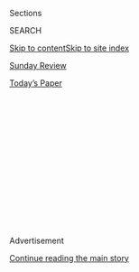 <div id="app">

<div>

<div>

<div>

<div class="NYTAppHideMasthead css-1q2w90k e1suatyy0">

<div class="section css-ui9rw0 e1suatyy2">

<div class="css-eph4ug er09x8g0">

<div class="css-6n7j50">

</div>

<span class="css-1dv1kvn">Sections</span>

<div class="css-10488qs">

<span class="css-1dv1kvn">SEARCH</span>

</div>

[Skip to content](#site-content)[Skip to site index](#site-index)

</div>

<div id="masthead-section-label" class="css-1wr3we4 eaxe0e00">

[Sunday
Review](https://www.nytimes3xbfgragh.onion/section/opinion/sunday)

</div>

<div class="css-10698na e1huz5gh0">

</div>

</div>

<div id="masthead-bar-one" class="section hasLinks css-15hmgas e1csuq9d3">

<div class="css-uqyvli e1csuq9d0">

</div>

<div class="css-1uqjmks e1csuq9d1">

</div>

<div class="css-9e9ivx">

[](https://myaccount.nytimes3xbfgragh.onion/auth/login?response_type=cookie&client_id=vi)

</div>

<div class="css-1bvtpon e1csuq9d2">

[Today’s
Paper](https://www.nytimes3xbfgragh.onion/section/todayspaper)

</div>

</div>

</div>

</div>

<div data-aria-hidden="false">

<div id="site-content" data-role="main">

<div>

<div class="css-1aor85t" style="opacity:0.000000001;z-index:-1;visibility:hidden">

<div class="css-1hqnpie">

<div class="css-epjblv">

<span class="css-17xtcya">[Sunday
Review](/section/opinion/sunday)</span><span class="css-x15j1o">|</span><span class="css-fwqvlz">Kids,
Would You Please Start
Fighting?</span>

</div>

<div class="css-k008qs">

<div class="css-1iwv8en">

<span class="css-18z7m18"></span>

<div>

</div>

</div>

<span class="css-1n6z4y">https://nyti.ms/2j358Xb</span>

<div class="css-1705lsu">

<div class="css-4xjgmj">

<div class="css-4skfbu" data-role="toolbar" data-aria-label="Social Media Share buttons, Save button, and Comments Panel with current comment count" data-testid="share-tools">

  - 
  - 
  - 
  - 
    
    <div class="css-6n7j50">
    
    </div>

  - 
  - 

</div>

</div>

</div>

</div>

</div>

</div>

<div class="css-13pd83m">

</div>

<div id="top-wrapper" class="css-1sy8kpn">

<div id="top-slug" class="css-l9onyx">

Advertisement

</div>

[Continue reading the main
story](#after-top)

<div class="ad top-wrapper" style="text-align:center;height:100%;display:block;min-height:250px">

<div id="top" class="place-ad" data-position="top" data-size-key="top">

</div>

</div>

<div id="after-top">

</div>

</div>

<div id="sponsor-wrapper" class="css-1hyfx7x">

<div id="sponsor-slug" class="css-19vbshk">

Supported by

</div>

[Continue reading the main
story](#after-sponsor)

<div id="sponsor" class="ad sponsor-wrapper" style="text-align:center;height:100%;display:block">

</div>

<div id="after-sponsor">

</div>

</div>

<div class="css-v5btjw etb61u70">

<div class="css-v05ibm etb61u71">

[Opinion](/section/opinion)

</div>

</div>

<div class="css-1vkm6nb ehdk2mb0">

# Kids, Would You Please Start Fighting?

</div>

<div class="css-xt80pu e12qa4dv0">

<div class="css-18e8msd">

<div class="css-vp77d3 epjyd6m0">

<div class="css-1p10dcb ey68jwv0" data-aria-hidden="true">

[![Adam
Grant](https://static01.graylady3jvrrxbe.onion/images/2015/03/16/opinion/Grant-Adam-circular/Grant-Adam-circular-thumbLarge-v4.jpg
"Adam Grant")](https://www.nytimes3xbfgragh.onion/column/adam-grant)

</div>

<div class="css-1baulvz">

By [<span class="css-1baulvz last-byline" itemprop="name">Adam
Grant</span>](https://www.nytimes3xbfgragh.onion/column/adam-grant)

</div>

</div>

  - Nov. 4,
    2017

  - 
    
    <div class="css-4xjgmj">
    
    <div class="css-d8bdto" data-role="toolbar" data-aria-label="Social Media Share buttons, Save button, and Comments Panel with current comment count" data-testid="share-tools">
    
      - 
      - 
      - 
      - 
        
        <div class="css-6n7j50">
        
        </div>
    
      - 
      - 
    
    </div>
    
    </div>

</div>

<div class="css-tk9fsr">

[阅读简体中文版](https://cn.nytimes3xbfgragh.onion/opinion/20171115/kids-would-you-please-start-fighting/ "Read in Simplified Chinese")[閱讀繁體中文版](https://cn.nytimes3xbfgragh.onion/opinion/20171115/kids-would-you-please-start-fighting/zh-hant/ "Read in Traditional Chinese")

</div>

</div>

<div class="css-79elbk" data-testid="photoviewer-wrapper">

<div class="css-z3e15g" data-testid="photoviewer-wrapper-hidden">

</div>

<div class="css-1a48zt4 ehw59r15" data-testid="photoviewer-children">

![<span class="css-cnj6d5 e1z0qqy90" itemprop="copyrightHolder"><span class="css-1ly73wi e1tej78p0">Credit...</span><span><span>Aurélie
Guillerey</span></span></span>](https://static01.graylady3jvrrxbe.onion/images/2017/11/05/opinion/sunday/05grant/05grant-articleLarge.jpg?quality=75&auto=webp&disable=upscale)

</div>

</div>

<div class="section meteredContent css-1r7ky0e" name="articleBody" itemprop="articleBody">

<div class="css-1fanzo5 StoryBodyCompanionColumn">

<div class="css-53u6y8">

When Wilbur and Orville Wright finished their flight at Kitty Hawk,
Americans celebrated the brotherly bond. The brothers had grown up
playing together, they had been in the newspaper business together, they
had built an airplane together. They even
[said](https://www.pbs.org/wnet/historyofus/web11/segment1_p.html) they
“thought together.”

These are our images of creativity: filled with harmony. Innovation, we
think, is something magical that happens when people find synchrony
together. The melodies of Rodgers blend with the lyrics of Hammerstein.
It’s why one of the cardinal rules of
[brainstorming](https://hbr.org/2017/05/your-team-is-brainstorming-all-wrong)
is “withhold criticism.” You want people to build on one another’s
ideas, not shoot them down. But that’s not how creativity really
happens.

When the Wright brothers said they thought together, what they really
meant is that they argued together. One of their pivotal decisions was
the design of a propeller for their plane. They squabbled for weeks,
often shouting back and forth for hours. “After long arguments we often
found ourselves in the ludicrous position of each having been converted
to the other’s side,” Orville
[reflected](https://www.smithsonianbooks.com/store/aviation-military-history/published-writings-wilbur-and-orville-wright/),
“with no more agreement than when the discussion began.” Only after
thoroughly decimating each other’s arguments did it dawn on them that
they were both wrong. They needed not one but two propellers, which
could be spun in opposite directions to create a kind of rotating wing.
“I don’t think they really got mad,” their mechanic marveled, “but
they sure got awfully hot.”

The skill to get hot without getting mad — to have a good argument that
doesn’t become personal — is critical in life. But it’s one that few
parents teach to their children. We want to give kids a stable home, so
we stop siblings from quarreling and we have our own arguments behind
closed doors. Yet if kids never get exposed to disagreement, we’ll end
up limiting their creativity.

</div>

</div>

<div class="css-1fanzo5 StoryBodyCompanionColumn">

<div class="css-53u6y8">

We’ve known groupthink is a problem for a long time: We’ve watched
ill-fated wars unfold after dissenting voices were silenced. But
teaching kids to argue is more important than ever. Now we live in a
time when voices that might offend are silenced on college campuses,
when politics has become an untouchable topic in many circles, even more
fraught than religion or race. We should know better: Our legal system
is based on the idea that arguments are necessary for justice. For our
society to remain free and open, kids need to learn the value of open
disagreement.

It turns out that highly creative adults often grow up in families full
of tension. Not fistfights or personal insults, but real disagreements.
When adults in their early 30s were
[asked](http://www.sciencedirect.com/science/article/pii/S0092656698922401)
to write imaginative stories, the most creative ones came from those
whose parents had the most conflict a quarter-century earlier. Their
parents had clashing views on how to raise children. They had different
values and attitudes and interests. And when highly creative architects
and scientists were compared with their technically skilled but less
original peers, the innovators often had [more
friction](http://psycnet.apa.org/record/1965-15301-001) in their
families. As the psychologist Robert Albert [put
it](https://books.google.com/books?id=MrFyrO_ZWPgC&pg=PA175&lpg=PA175&dq=robert+s.+albert+creativity+wobble&source=bl&ots=qlsoQY7Uhm&sig=CjY-9g1f0T-UCiNssGbvI1duOqg&hl=en&sa=X&ved=0ahUKEwiCg7XtsvfUAhVMaD4KHQhTCvMQ6AEIJzAB#v=onepage&q=robert%20s.%20albert%20creativity%20wobble&f=false),
“the creative person-to-be comes from a family that is anything but
harmonious, one with a ‘wobble.’ ”

Wilbur and Orville Wright came from a wobbly family. [Their
father](http://articles.latimes.com/1989-09-03/books/bk-2324_1_wright-brothers),
a preacher, never met a moral fight he wasn’t willing to pick. They
watched him clash with school authorities who weren’t fond of his
decision to let his kids miss a half-day of school from time to time to
learn on their own. Their father believed so much in embracing arguments
that despite being a bishop in the local church, he had multiple books
by atheists in his library — and encouraged his children to read them.

If we rarely see a spat, we learn to shy away from the threat of
conflict. Witnessing arguments — and participating in them — helps us
grow a thicker skin. We develop the will to fight uphill battles and the
skill to win those battles, and the resilience to lose a battle today
without losing our resolve tomorrow. For the Wright brothers, argument
was the family trade and a fierce one was something to be savored.
Conflict was something to embrace and resolve. “I like scrapping with
Orv,” Wilbur said.

The Wright brothers weren’t alone. The Beatles fought over instruments
and lyrics and melodies. Elizabeth Cady Stanton and Susan B. Anthony
clashed over the right way to win the right to vote. Steve Jobs and
Steve Wozniak argued incessantly while designing the first Apple
computer. None of these people succeeded in spite of the drama — they
flourished because of it. Brainstorming groups [generate 16 percent more
ideas](http://onlinelibrary.wiley.com/doi/10.1002/ejsp.210/full) when
the members are encouraged to criticize one another. The most creative
ideas in Chinese technology companies and the best decisions in
[American hospitals](http://amj.aom.org/content/42/4/389.short) come
from teams that have real disagreements early on. Breakthrough labs in
[microbiology](http://citeseerx.ist.psu.edu/viewdoc/summary?doi=10.1.1.110.5562)
aren’t full of enthusiastic collaborators cheering one another on but of
skeptical scientists challenging one another’s interpretations.

</div>

</div>

<div class="css-1fanzo5 StoryBodyCompanionColumn">

<div class="css-53u6y8">

If no one ever argues, you’re not likely to give up on old ways of doing
things, let alone try new ones. Disagreement is the antidote to
groupthink. We’re at our most imaginative when we’re out of sync.
There’s no better time than childhood to learn how to dish it out —
and to take it.

As Samuel Johnson was growing up, his parents [argued
constantly](https://books.google.com/books?id=bMlDB2Cor1EC&pg=PT49&dq=biography+%22parents+argued+constantly%22&hl=en&sa=X&ved=0ahUKEwi07omCpvfUAhXCrD4KHWodDaEQ6AEIJjAA#v=snippet&q=argued&f=false).
He described a family as “a little kingdom, torn with factions and
exposed to revolutions.” He went on to
[write](https://www.neh.gov/humanities/2009/septemberoctober/feature/what-samuel-johnson-really-did)
one of the greatest dictionaries in history, one that had a lasting
impact on the English language and wasn’t supplanted until the Oxford
English Dictionary appeared more than a century later. Who would be more
motivated and qualified to clean up a messy language than someone whose
household was filled with it?

Children need to learn the value of thoughtful disagreement. Sadly, many
parents teach kids that if they disagree with someone, it’s polite to
hold their tongues. Rubbish. What if we taught kids that silence is bad
manners? It disrespects the other person’s ability to have a civil
argument — and it disrespects the value of your own viewpoint and your
own voice. It’s a sign of respect to care enough about someone’s opinion
that you’re willing to challenge it.

We can also help by having disagreements openly in front of our kids.
Most parents hide their conflicts: They want to present a united front,
and they don’t want kids to worry. But when parents disagree with each
other, kids learn to think for themselves. They discover that no
authority has a monopoly on truth. They become more tolerant of
ambiguity. Rather than conforming to others’ opinions, they come to rely
on their own independent judgment.

It doesn’t seem to matter how often parents argue; what counts is how
they [handle
arguments](https://www.guilford.com/books/Marital-Conflict-and-Children/Cummings-Davies/9781462503292)
when they happen. Creativity tends to flourish, Mr. Albert, the
psychologist,
[found](http://journals.sagepub.com/doi/abs/10.1177/001698627802200214?journalCode=gcqb),
in families that are “tense but secure.” In a [recent
study](http://onlinelibrary.wiley.com/doi/10.1111/j.1469-7610.2008.01945.x/full)
of children ages 5 to 7, the ones whose parents argued constructively
felt more emotionally safe. Over the [next three
years](http://www.nbcnews.com/id/29959807/ns/health-childrens_health/t/how-dare-you-when-mom-dad-disagree/#.WV-rfumQw2x),
those kids showed greater empathy and concern for others. They were
friendlier and more helpful toward their classmates in school.

Instead of trying to prevent arguments, we should be modeling courteous
conflict and teaching kids how to have healthy disagreements. We can
start with four rules:

• Frame it as a
[debate](http://pubsonline.informs.org/doi/pdf/10.1287/orsc.2015.1025),
rather than a conflict.

• Argue as if you’re right but [listen as if you’re
wrong](https://hbr.org/2010/08/its-up-to-you-to-start-a-good).

</div>

</div>

<div class="css-1fanzo5 StoryBodyCompanionColumn">

<div class="css-53u6y8">

• Make the [most respectful
interpretation](http://www.nytimes3xbfgragh.onion/2011/01/16/business/16corner.html)
of the other person’s
[perspective](https://mobile.nytimes3xbfgragh.onion/2017/09/24/opinion/dying-art-of-disagreement.html).

• Acknowledge where you agree with your critics and what you’ve [learned
from
them](https://www.brainpickings.org/2014/03/28/daniel-dennett-rapoport-rules-criticism/).

Good arguments are wobbly: a team or family might rock back and forth
but it never tips over. If kids don’t learn to wobble, they never learn
to walk; they end up standing still.

</div>

</div>

</div>

<div>

</div>

<div>

</div>

<div>

</div>

<div>

<div id="bottom-wrapper" class="css-1ede5it">

<div id="bottom-slug" class="css-l9onyx">

Advertisement

</div>

[Continue reading the main
story](#after-bottom)

<div id="bottom" class="ad bottom-wrapper" style="text-align:center;height:100%;display:block;min-height:90px">

</div>

<div id="after-bottom">

</div>

</div>

</div>

</div>

</div>

## Site Index

<div>

</div>

## Site Information Navigation

  - [© <span>2020</span> <span>The New York Times
    Company</span>](https://help.nytimes3xbfgragh.onion/hc/en-us/articles/115014792127-Copyright-notice)

<!-- end list -->

  - [NYTCo](https://www.nytco.com/)
  - [Contact
    Us](https://help.nytimes3xbfgragh.onion/hc/en-us/articles/115015385887-Contact-Us)
  - [Work with us](https://www.nytco.com/careers/)
  - [Advertise](https://nytmediakit.com/)
  - [T Brand Studio](http://www.tbrandstudio.com/)
  - [Your Ad
    Choices](https://www.nytimes3xbfgragh.onion/privacy/cookie-policy#how-do-i-manage-trackers)
  - [Privacy](https://www.nytimes3xbfgragh.onion/privacy)
  - [Terms of
    Service](https://help.nytimes3xbfgragh.onion/hc/en-us/articles/115014893428-Terms-of-service)
  - [Terms of
    Sale](https://help.nytimes3xbfgragh.onion/hc/en-us/articles/115014893968-Terms-of-sale)
  - [Site
    Map](https://spiderbites.nytimes3xbfgragh.onion)
  - [Help](https://help.nytimes3xbfgragh.onion/hc/en-us)
  - [Subscriptions](https://www.nytimes3xbfgragh.onion/subscription?campaignId=37WXW)

</div>

</div>

</div>

</div>
